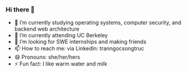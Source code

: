 ### Hi there 👋

- 🔭 I’m currently studying operating systems, computer security, and backend web architecture
- 🌱 I’m currently attending UC Berkeley
- 🤔 I’m looking for SWE internships and making friends
- 📫 How to reach me: via LinkedIn: tranngocsongtruc
- 😄 Pronouns: she/her/hers
- ⚡ Fun fact: I like warm water and milk

<!--
**tranngocsongtruc/tranngocsongtruc** is a ✨ _special_ ✨ repository because its `README.md` (this file) appears on your GitHub profile.

Here are some ideas to get you started:

- 🔭 I’m currently working on ...
- 🌱 I’m currently learning ...
- 👯 I’m looking to collaborate on ...
- 🤔 I’m looking for help with ...
- 💬 Ask me about ...
- 📫 How to reach me: ...
- 😄 Pronouns: ...
- ⚡ Fun fact: ...
-->
